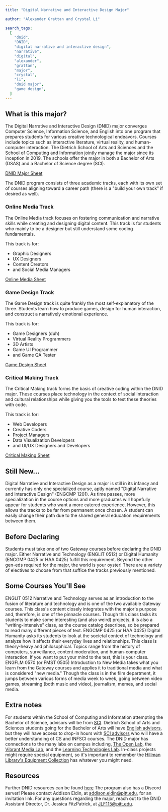 ```yaml
---
title: "Digital Narrative and Interactive Design Major"

author: "Alexander Grattan and Crystal Li"

search_tags:
  [
    "dnid",
    "DNID",
    "digital narrative and interactive design",
    "narrative",
    "digital",
    "alexander",
    "grattan",
    "major",
    "crystal",
    "li",
    "dnid major",
    "game design",
  ]
---
```


## What is this major?

The Digital Narrative and Interactive Design (DNID) major converges Computer Science, Information Science, and English into one program that prepares students for various creative technological endeavors. Courses include topics such as interactive literature, virtual reality, and human-computer interaction. The Dietrich School of Arts and Sciences and the School of Computing and Information jointly manage the major since its inception in 2019. The schools offer the major in both a Bachelor of Arts (DSAS) and a Bachelor of Science degree (SCI).

[DNID Major Sheet](https://drive.google.com/file/d/15AhvKQWEAtpF9goo8sVnTrMzsLxtT7b-/view?usp=sharing)

The DNID program consists of three academic tracks, each with its own set of courses aligning toward a career path (there is a "build your own track" if desired as well).

### Online Media Track

The Online Media track focuses on fostering communication and narrative skills while creating and designing digital content. This track is for students who mainly to be a designer but still understand some coding fundamentals.

This track is for:

- Graphic Designers
- UX Designers
- Content Creators
- and Social Media Managers

[Online Media Sheet](https://drive.google.com/file/d/129_B8hnW-HWDO0mR-qdR1PATKVuSCHNI/view?usp=sharing)

### Game Design Track

The Game Design track is quite frankly the most self-explanatory of the three. Students learn how to produce games, design for human interaction, and construct a narratively emotional experience.

This track is for:

- Game Designers (duh)
- Virtual Reality Programmers
- 3D Artists
- Game UI Programmer
- and Game QA Tester

[Game Design Sheet](https://drive.google.com/file/d/1jxxQDyvLPXtAYbIOhyttLhDYvP8YwTVB/view?usp=sharing)

### Critical Making Track

The Critical Making track forms the basis of creative coding within the DNID major. These courses place technology in the context of social interaction and cultural relationships while giving you the tools to test these theories with code.

This track is for:

- Web Developers
- Creative Coders
- Project Managers
- Data Visualization Developers
- and UI/UX Designers and Developers

[Critical Making Sheet](https://drive.google.com/file/d/1j6Dem-6xtNcK4E8xi9nasaWxSq77iT_k/view?usp=sharing)

## Still New...

Digital Narrative and Interactive Design as a major is still in its infancy and currently has only one specialized course, aptly named "Digital Narrative and Interactive Design" (ENGCMP 1201). As time passes, more specialization in the course options and more graduates will hopefully appear for students who want a more catered experience. However, this allows the tracks to be far from permanent once chosen. A student can easily change their path due to the shared general education requirements between them.

## Before Declaring

Students must take one of two Gateway courses before declaring the DNID major. Either Narrative and Technology (ENGLIT 0512) or Digital Humanity (ENCGMP 0425 or HAA 0425) fulfill this requirement. Beyond the other gen-eds required for the major, the world is your oyster! There are a variety of electives to choose from that suffice the tracks previously mentioned.

## Some Courses You'll See

ENGLIT 0512 Narrative and Technology serves as an introduction to the fusion of literature and technology and is one of the two available Gateway courses. This class's content closely integrates with the major's purpose and, therefore, is one of the pinnacle courses. Though this class tasks its students to make some interesting (and also weird) projects, it is also a "writing-intensive" class, as the course catalog describes, so be prepared to read many different pieces of text.
ENGCMP 0425 (or HAA 0425) Digital Humanity asks its students to look at the societal context of technology and analyze how it affects their everyday lives and relationships. This class is theory-heavy and philosophical. Topics range from the history of computers, surveillance, content moderation, and human-computer interaction. If you want to put your mind to the test, this is your class.
ENGFLM 0570 (or FMST 0505) Introduction to New Media takes what you learn from the Gateway courses and applies it to traditional media and what is considered "new media." Though the class is in the film department, it jumps between various forms of media week to week, going between video games, streaming (both music and video), journalism, memes, and social media.

## Extra notes

For students within the School of Computing and Information attempting the Bachelor of Science, advisors will be from [SCI](https://www.sci.pitt.edu/student-resources/academic-advising-center). Dietrich School of Arts and Sciences students going for the Bachelor of Arts will have [English advisors](https://www.english.pitt.edu/undergraduate/advising), but they will have access to drop-in hours with [SCI advisors](https://www.sci.pitt.edu/student-resources/academic-advising-center) who will have a better understanding of CS and INFSCI courses.
The DNID major has connections to the many labs on campus including, [The Open Lab](https://www.library.pitt.edu/open-lab), the [Vibrant Media Lab](http://vml.pitt.edu/), and the [Learning Technologies Lab](http://learningtechlab.pitt.edu/).
In-class projects might require special equipment, so it's important to remember the [Hillman Library's Equipment Collection](https://pitt.libguides.com/equipment/borrowersguide) has whatever you might need.

## Resources

Further DNID resources can be found [here](https://drive.google.com/file/d/1SCA9CJ6gx60XFC1pUULt61i27KWOzvSY/view?usp=sharing)
The program also has a Discord server! Please contact Addison Eldin, at addison.eldin@pitt.edu, for an invitation link.
For any questions regarding the major, reach out to the DNID Assistant Director, Dr. Jessica FitzPatrick, at JLF115@pitt.edu.
